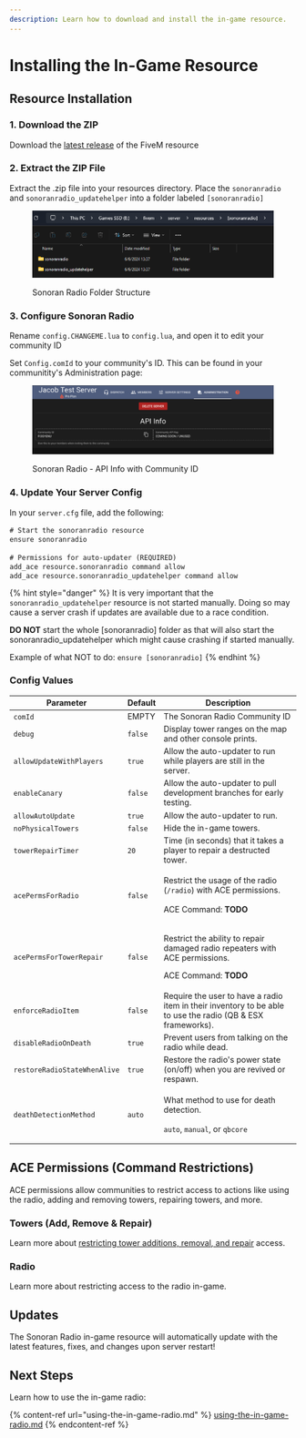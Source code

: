 ```yaml
---
description: Learn how to download and install the in-game resource.
---
```


# Installing the In-Game Resource

## Resource Installation

### 1. Download the ZIP

Download the [latest release](https://download.sonoransoftware.com/sonoranradio/fivem/latest.zip) of the FiveM resource

### 2. Extract the ZIP File

Extract the .zip file into your resources directory. Place the `sonoranradio` and `sonoranradio_updatehelper` into a folder labeled `[sonoranradio]`

<figure><img src="../../.gitbook/assets/explorer_tVF7A0zXhJ (1).png" alt=""><figcaption><p>Sonoran Radio Folder Structure</p></figcaption></figure>

### 3. Configure Sonoran Radio

Rename `config.CHANGEME.lua` to `config.lua`, and open it to edit your community ID

Set `Config.comId` to your community's ID. This can be found in your communitity's Administration page:

<figure><img src="../../.gitbook/assets/image (2) (1).png" alt=""><figcaption><p>Sonoran Radio - API Info with Community ID</p></figcaption></figure>

### 4. Update Your Server Config

In your `server.cfg` file, add the following:

```
# Start the sonoranradio resource
ensure sonoranradio

# Permissions for auto-updater (REQUIRED)
add_ace resource.sonoranradio command allow
add_ace resource.sonoranradio_updatehelper command allow
```

{% hint style="danger" %}
It is very important that the `sonoranradio_updatehelper` resource is not started manually. Doing so may cause a server crash if updates are available due to a race condition.

**DO NOT** start the whole \[sonoranradio] folder as that will also start the sonoranradio\_updatehelper which might cause crashing if started manually.

Example of what NOT to do: `ensure [sonoranradio]`
{% endhint %}

### Config Values <a href="#updates" id="updates"></a>

| Parameter                    | Default | Description                                                                                                                          |
| ---------------------------- | ------- | ------------------------------------------------------------------------------------------------------------------------------------ |
| `comId`                      | EMPTY   | The Sonoran Radio Community ID                                                                                                       |
| `debug`                      | `false` | Display tower ranges on the map and other console prints.                                                                            |
| `allowUpdateWithPlayers`     | `true`  | Allow the auto-updater to run while players are still in the server.                                                                 |
| `enableCanary`               | `false` | Allow the auto-updater to pull development branches for early testing.                                                               |
| `allowAutoUpdate`            | `true`  | Allow the auto-updater to run.                                                                                                       |
| `noPhysicalTowers`           | `false` | Hide the in-game towers.                                                                                                             |
| `towerRepairTimer`           | `20`    | Time (in seconds) that it takes a player to repair a destructed tower.                                                               |
| `acePermsForRadio`           | `false` | <p>Restrict the usage of the radio (<code>/radio</code>) with ACE permissions.<br><br>ACE Command: <strong>TODO</strong></p>         |
| `acePermsForTowerRepair`     | `false` | <p>Restrict the ability to repair damaged radio repeaters with ACE permissions.</p><p></p><p>ACE Command: <strong>TODO</strong> </p> |
| `enforceRadioItem`           | `false` | Require the user to have a radio item in their inventory to be able to use the radio (QB & ESX frameworks).                          |
| `disableRadioOnDeath`        | `true`  | Prevent users from talking on the radio while dead.                                                                                  |
| `restoreRadioStateWhenAlive` | `true`  | Restore the radio's power state (on/off) when you are revived or respawn.                                                            |
| `deathDetectionMethod`       | `auto`  | <p>What method to use for death detection.<br><br><code>auto</code>, <code>manual</code>, or <code>qbcore</code></p>                 |

## ACE Permissions (Command Restrictions) <a href="#updates" id="updates"></a>

ACE permissions allow communities to restrict access to actions like using the radio, adding and removing towers, repairing towers, and more.

### Towers (Add, Remove & Repair)

Learn more about [restricting tower additions, removal, and repair](using-in-game-towers.md#command-ace-permissions) access.

### Radio

Learn more about restricting access to the radio in-game.

## Updates <a href="#updates" id="updates"></a>

The Sonoran Radio in-game resource will automatically update with the latest features, fixes, and changes upon server restart!

## Next Steps

Learn how to use the in-game radio:

{% content-ref url="using-the-in-game-radio.md" %}
[using-the-in-game-radio.md](using-the-in-game-radio.md)
{% endcontent-ref %}
